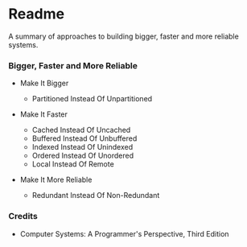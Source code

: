 # Readme
A summary of approaches to building bigger, faster and more reliable systems.

### Bigger, Faster and More Reliable

- Make It Bigger
  - Partitioned Instead Of Unpartitioned

- Make It Faster
  - Cached Instead Of Uncached
  - Buffered Instead Of Unbuffered
  - Indexed Instead Of Unindexed
  - Ordered Instead Of Unordered
  - Local Instead Of Remote

- Make It More Reliable
  - Redundant Instead Of Non-Redundant

### Credits
- Computer Systems: A Programmer's Perspective, Third Edition
